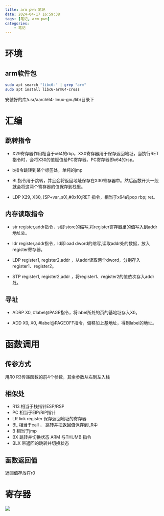 ```yaml
---
title: arm pwn 笔记
date: 2024-04-17 16:59:38
tags: [笔记, arm pwn]
categories: 
    - 笔记
---
```


# 环境

## arm软件包
``` BASH
sudo apt search "libc6-" | grep "arm"
sudo apt install libc6-arm64-cross
```
安装好的库/usr/aarch64-linux-gnu/lib/目录下


# 汇编
## 跳转指令

- X29寄存器作用相当于x64的rbp，X30寄存器用于保存返回地址，当执行RET指令时，会将X30的值赋值给PC寄存器。PC寄存器即x64的rsp。

- b指令跳转到某个标签处，单纯的jmp

- BL指令用于跳转，并且会将返回地址保存在X30寄存器中。然后函数开头一般就会将这两个寄存器的值保存到栈里。

- LDP X29, X30, [SP+var_s0],#0x10;RET 指令，相当于x64的pop rbp; ret。


## 内存读取指令

- str register,addr指令，st即store的缩写,将register寄存器里的值写入到addr地址处。

- ldr register,addr指令，ld即load dword的缩写,读取addr处的数据，放入register寄存器。

- LDP register1, register2,addr ，从addr读取两个dword，分别存入register1、register2。

- STP register1, register2,addr ，将register1、register2的值依次存入addr处。

## 寻址

- ADRP  X0, #label@PAGE指令，将label所处的页的基地址存入X0。

- ADD   X0, X0, #label@PAGEOFF指令，偏移加上基地址，得到label的地址。

# 函数调用

## 传参方式

用$R0~$R3传递函数的前4个参数，其余参数从右到左入栈


## 相似处

- R13 相当于栈指针ESP/RSP
- PC 相当于EIP/RIP指针
- LR link register 保存返回地址的寄存器
- BL 相当于call ， 跳转并把返回值保存到LR中
- B 相当于jmp
- BX 跳转并切换状态 ARM 与THUMB 指令
- BLX 带返回的跳转并切换状态

## 函数返回值

返回值存放在r0

# 寄存器

![](1.png)